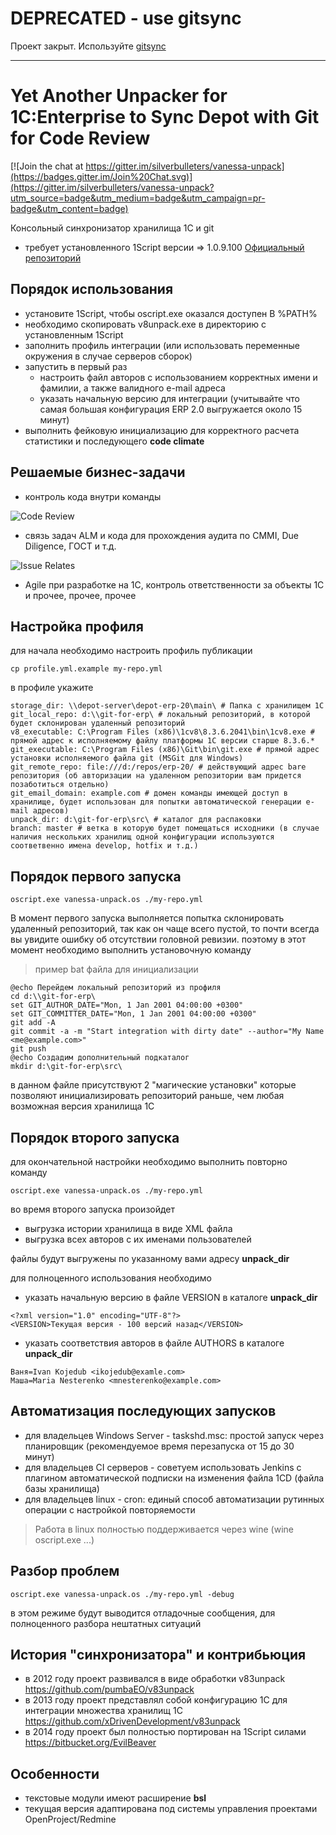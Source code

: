# DEPRECATED - use gitsync  
Проект закрыт. Используйте [gitsync](https://github.com/oscript-library/gitsync/)  

---------------------------------------

# Yet Another Unpacker for 1C:Enterprise to Sync Depot with Git for Code Review

[![Join the chat at https://gitter.im/silverbulleters/vanessa-unpack](https://badges.gitter.im/Join%20Chat.svg)](https://gitter.im/silverbulleters/vanessa-unpack?utm_source=badge&utm_medium=badge&utm_campaign=pr-badge&utm_content=badge)

Консольный синхронизатор хранилища 1С и git

* требует установленного 1Script версии => 1.0.9.100 [Официальный репозиторий](https://bitbucket.org/EvilBeaver/1script/wiki/Home) 

## Порядок использования

* установите 1Script, чтобы oscript.exe оказался доступен В %PATH%
* необходимо скопировать v8unpack.exe в директорию с установленным 1Script
* заполнить профиль интеграции (или использовать переменные окружения в случае серверов сборок)
* запустить в первый раз
  * настроить файл авторов с использованием корректных имени и фамилии, а также валидного e-mail адреса
  * указать начальную версию для интеграции (учитывайте что самая большая конфигурация ERP 2.0 выгружается около 15 минут)
* выполнить фейковую инициализацию для корректного расчета статистики и последующего **code climate**

## Решаемые бизнес-задачи

* контроль кода внутри команды

![Code Review](https://habrastorage.org/files/a79/8d7/348/a798d734830d48738770f0956d34e2e7.png)

* связь задач ALM и кода для прохождения аудита по CMMI, Due Diligence, ГОСТ и т.д.

![Issue Relates](https://habrastorage.org/files/753/dc1/58c/753dc158c7c44914853a249204cc1634.png)

* Agile при разработке на 1С, контроль ответственности за объекты 1С и прочее, прочее, прочее

## Настройка профиля

для начала необходимо настроить профиль публикации

```
cp profile.yml.example my-repo.yml
```

в профиле укажите

```
storage_dir: \\depot-server\depot-erp-20\main\ # Папка с хранилищем 1С
git_local_repo: d:\\git-for-erp\ # локальный репозиторий, в которой будет склонирован удаленный репозиторий
v8_executable: C:\Program Files (x86)\1cv8\8.3.6.2041\bin\1cv8.exe # прямой адрес к исполняемому файлу платформы 1С версии старше 8.3.6.*
git_executable: C:\Program Files (x86)\Git\bin\git.exe # прямой адрес установки исполняемого файла git (MSGit для Windows)
git_remote_repo: file:///d:/repos/erp-20/ # действующий адрес bare репозитория (об авторизации на удаленном репозитории вам придется позаботиться отдельно) 
git_email_domain: example.com # домен команды имеющей доступ в хранилище, будет использован для попытки автоматической генерации e-mail адресов) 
unpack_dir: d:\git-for-erp\src\ # каталог для распаковки 
branch: master # ветка в которую будет помещаться исходники (в случае наличия нескольких хранилищ одной конфигурации используются соответвенно имена develop, hotfix и т.д.)
```

## Порядок первого запуска

```
oscript.exe vanessa-unpack.os ./my-repo.yml
```

В момент первого запуска выполняется попытка склонировать удаленный репозиторий, так как он чаще всего пустой, то почти всегда вы увидите ошибку об отсутствии головной ревизии.
поэтому в этот момент необходимо выполнить установочную команду 

> пример bat файла для инициализации

```
@echo Перейдем локальный репозиторий из профиля
cd d:\\git-for-erp\ 
set GIT_AUTHOR_DATE="Mon, 1 Jan 2001 04:00:00 +0300"
set GIT_COMMITTER_DATE="Mon, 1 Jan 2001 04:00:00 +0300"
git add -A
git commit -a -m "Start integration with dirty date" --author="My Name <me@example.com>"
git push
@echo Создадим дополнительный подкаталог
mkdir d:\git-for-erp\src\ 
```

в данном файле присутствуют 2 "магические установки" которые позволяют инициализировать репозиторий раньше, чем любая возможная версия хранилища 1С


## Порядок второго запуска

для окончательной настройки необходимо выполнить повторно команду

```
oscript.exe vanessa-unpack.os ./my-repo.yml
```

во время второго запуска произойдет

* выгрузка истории хранилища в виде XML файла
* выгрузка всех авторов с их именами пользователей

файлы будут выгружены по указанному вами адресу **unpack_dir** 

для полноценного использования необходимо

* указать начальную версию в файле VERSION в каталоге **unpack_dir**

```
<?xml version="1.0" encoding="UTF-8"?>
<VERSION>Текущая версия - 100 версий назад</VERSION>

```


* указать соответствия авторов в файле AUTHORS в каталоге **unpack_dir**

```
Ваня=Ivan Kojedub <ikojedub@examle.com>
Маша=Maria Nesterenko <mnesterenko@example.com>
```

## Автоматизация последующих запусков

* для владельцев Windows Server - taskshd.msc: простой запуск через планировщик (рекомендуемое время перезапуска от 15 до 30 минут)
* для владельцев CI серверов - советуем использовать Jenkins с плагином автоматической подписки на изменения файла 1CD (файла базы хранилища)
* для владельцев linux - cron: единый способ автоматизации рутинных операции с настройкой повторяемости

> Работа в linux полностью поддерживается через wine (wine oscript.exe ...)

## Разбор проблем

```
oscript.exe vanessa-unpack.os ./my-repo.yml -debug
```
в этом режиме будут выводится отладочные сообщения, для полноценного разбора нештатных ситуаций

## История "синхронизатора" и контрибьюция

* в 2012 году проект развивался в виде обработки v83unpack https://github.com/pumbaEO/v83unpack
* в 2013 году проект представлял собой конфигурацию 1С для интеграции множества хранилищ 1С https://github.com/xDrivenDevelopment/v83unpack 
* в 2014 году проект был полностью портирован на 1Script силами https://bitbucket.org/EvilBeaver

## Особенности

* текстовые модули имеют расширение **bsl**
* текущая версия адаптирована под системы управления проектами OpenProject/Redmine

 


